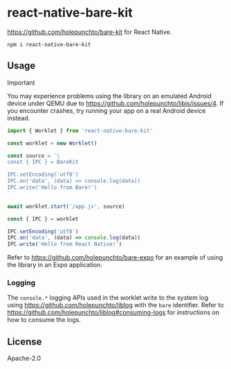 # react-native-bare-kit

<https://github.com/holepunchto/bare-kit> for React Native.

```
npm i react-native-bare-kit
```

## Usage

> [!IMPORTANT]
> You may experience problems using the library on an emulated Android device under QEMU due to https://github.com/holepunchto/libjs/issues/4. If you encounter crashes, try running your app on a real Android device instead.

```js
import { Worklet } from 'react-native-bare-kit'

const worklet = new Worklet()

const source = `\
const { IPC } = BareKit

IPC.setEncoding('utf8')
IPC.on('data', (data) => console.log(data))
IPC.write('Hello from Bare!')
`

await worklet.start('/app.js', source)

const { IPC } = worklet

IPC.setEncoding('utf8')
IPC.on('data', (data) => console.log(data))
IPC.write('Hello from React Native!')
```

Refer to <https://github.com/holepunchto/bare-expo> for an example of using the library in an Expo application.

### Logging

The `console.*` logging APIs used in the worklet write to the system log using <https://github.com/holepunchto/liblog> with the `bare` identifier. Refer to <https://github.com/holepunchto/liblog#consuming-logs> for instructions on how to consume the logs.

## License

Apache-2.0
